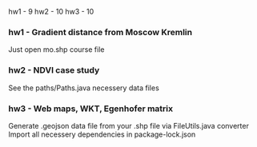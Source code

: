 hw1 - 9
hw2 - 10
hw3 - 10

### hw1 - Gradient distance from Moscow Kremlin

Just open mo.shp course file

### hw2 - NDVI case study

See the paths/Paths.java necessery data files

### hw3 - Web maps, WKT, Egenhofer matrix

Generate .geojson data file from your .shp file via FileUtils.java converter
Import all necessery dependencies in package-lock.json